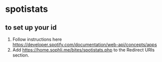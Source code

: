 # spotistats

## to set up your id
1. Follow instructions here https://developer.spotify.com/documentation/web-api/concepts/apps
2. Add https://home.sophli.me/bites/spotistats.php to the Redirect URIs section.

